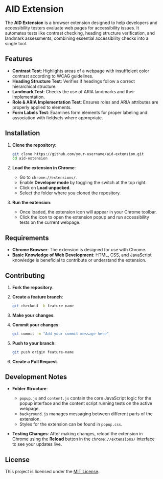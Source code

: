 # AID Extension

The **AID Extension** is a browser extension designed to help developers and accessibility testers evaluate web pages for accessibility issues. It automates tests like contrast checking, heading structure verification, and landmark assessments, combining essential accessibility checks into a single tool.

## Features

- **Contrast Test**: Highlights areas of a webpage with insufficient color contrast according to WCAG guidelines.
- **Heading Structure Test**: Verifies if headings follow a correct hierarchical structure.
- **Landmark Test**: Checks the use of ARIA landmarks and their implementation.
- **Role & ARIA Implementation Test**: Ensures roles and ARIA attributes are properly applied to elements.
- **Form Labels Test**: Examines form elements for proper labeling and association with fieldsets where appropriate.

## Installation

1. **Clone the repository**:
    ```bash
    git clone https://github.com/your-username/aid-extension.git
    cd aid-extension
    ```

2. **Load the extension in Chrome**:
   - Go to `chrome://extensions/`.
   - Enable **Developer mode** by toggling the switch at the top right.
   - Click on **Load unpacked**.
   - Select the folder where you cloned the repository.

3. **Run the extension**:
   - Once loaded, the extension icon will appear in your Chrome toolbar.
   - Click the icon to open the extension popup and run accessibility tests on the current webpage.

## Requirements

- **Chrome Browser**: The extension is designed for use with Chrome.
- **Basic Knowledge of Web Development**: HTML, CSS, and JavaScript knowledge is beneficial to contribute or understand the extension.

## Contributing

1. **Fork the repository**.
2. **Create a feature branch**:
    ```bash
    git checkout -b feature-name
    ```

3. **Make your changes**.
4. **Commit your changes**:
    ```bash
    git commit -m "Add your commit message here"
    ```

5. **Push to your branch**:
    ```bash
    git push origin feature-name
    ```

6. **Create a Pull Request**.

## Development Notes

- **Folder Structure**: 
    - `popup.js` and `content.js` contain the core JavaScript logic for the popup interface and the content script running tests on the active webpage.
    - `background.js` manages messaging between different parts of the extension.
    - Styles for the extension can be found in `popup.css`.

- **Testing Changes**: After making changes, reload the extension in Chrome using the **Reload** button in the `chrome://extensions/` interface to see your updates live.

## License

This project is licensed under the [MIT License](LICENSE).
